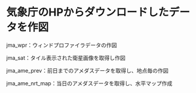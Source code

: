# 気象庁のHPからダウンロードしたデータを作図

jma_wpr：ウィンドプロファイラデータの作図

jma_sat：タイル表示された衛星画像を取得し作図


jma_ame_prev：前日までのアメダスデータを取得し、地点毎の作図


jma_ame_nrt_map：当日のアメダスデータを取得し、水平マップ作成

